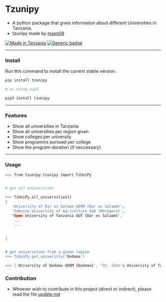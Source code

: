 # Tzunipy

- A python package that gives information about different Universities in Tanzania.
- tzunipy made by [maen08](https://github.com/maen08)



[![Made in Tanzania](https://img.shields.io/badge/made%20in-tanzania-008751.svg?style=flat-square)](https://github.com/Tanzania-Developers-Community/made-in-tanzania)
[![Generic badge](https://img.shields.io/badge/pip-python-<COLOR>.svg)](https://shields.io/)

---

### Install
Run this command to install the current stable version:

```sh
pip install tzunipy

# or using pip3

pip3 install tzunipy

```


---

### Features

- Show all universities in Tanzania
- Show all universities per region given
- Show colleges per university
- Show programms pursued per college
- Show the program-duration (if neccessary)

---

### Usage

```sh
>>> from tzunipy.tzunipy import TzUniPy


# get all universities

>>> TzUniPy.all_universities()
[
   'University of Dar es Salaam UDSM (Dar es Salaam)', 
   'Sokoine University of Agriculture SUA (Morogoro)', 
   'Open University of Tanzania OUT (Dar es Salaam)', 
    ...
    ...
 
   
]


# get universities from a given region
>>> TzUniPy.get_univeristy('Dodoma')

>>> ['University of Dodoma UDOM (Dodoma)', "St. John's University of Tanzania SJUT (Dodoma)"]


```

### Contribution
- Whoever wish to contribute in this project (direct or indirect), please read 
the file [update.md](https://github.com/maen08/tzunipy/blob/master/update.md)